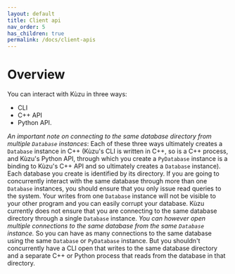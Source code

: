 ```yaml
---
layout: default
title: Client api
nav_order: 5
has_children: true
permalink: /docs/client-apis
---
```


# Overview
You can interact with Kùzu in three ways:
  - CLI
  - C++ API
  - Python API.

*An important note on connecting to the same database directory from multiple `Database` instances*:
Each of these three ways ultimately creates a `Database` instance in C++ (Kùzu's CLI is written in C++, so is a C++
process, and Kùzu's Python API, through which you create a `PyDatabase` instance is a binding to Kùzu's C++ API
and so ultimately creates a `Database` instance). Each database you create is identified by
its directory. If you are going to concurrently interact with the same database through more than one
`Database` instances, you should
ensure that you only issue read queries to the system. Your writes from one `Database` instance
will not be visible to your other program and you can easily corrupt your database. Kùzu currently does not ensure 
that you are connecting to the same database directory through a single `Database` instance. 
*You can however open multiple connections to the same database from the same `Database` instance.* So you can 
have as many connections to the same database using the same `Database` or `PyDatabase` instance. But you shouldn't
concurrently have a CLI open that writes to the same database directory and a separate C++ or Python process
that reads from the database in that directory.
